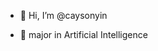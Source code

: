 - 👋 Hi, I’m @caysonyin

- 🌱 major in Artificial Intelligence
<!---
- 👀 I’m interested in ...
- 🌱 I’m currently learning ...
- 💞️ I’m looking to collaborate on ...
- 📫 How to reach me ...
- 😄 Pronouns: ...
- ⚡ Fun fact: 
>
<!---
caysonyin/caysonyin is a ✨ special ✨ repository because its `README.md` (this file) appears on your GitHub profile.
You can click the Preview link to take a look at your changes.
--->
